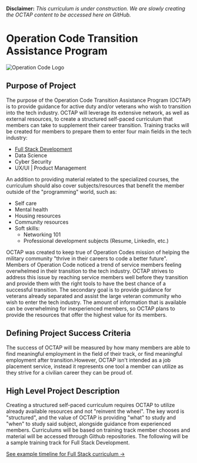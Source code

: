 **Disclaimer:** *This curriculum is under construction. We are slowly creating the OCTAP content to be accessed here on GitHub.*

# Operation Code Transition Assistance Program

![Operation Code Logo](https://operation-code-assets.s3.us-east-2.amazonaws.com/branding/logos/large-blue-logo.png)

## Purpose of Project
The purpose of the Operation Code Transition Assistance Program (OCTAP) is to provide guidance for active duty and/or veterans who wish to transition into the tech industry. OCTAP will leverage its extensive network, as well as external resources, to create a structured self-paced curriculum that members can take to supplement their career transition. Training tracks will be created for members to prepare them to enter four main fields in the tech industry: 
- [Full Stack Development](courses/Full%20Stack%20Track/README.md)
- Data Science
- Cyber Security 
- UX/UI | Product Management

An addition to providing material related to the specialized courses, the curriculum should also cover subjects/resources that benefit the member outside of the "programming" world, such as:
- Self care
- Mental health
- Housing resources
- Community resources
- Soft skills:
  - Networking 101
  - Professional development subjects (Resume, LinkedIn, etc.)

OCTAP was created to keep true of Operation Codes mission of helping the military community "thrive in their careers to code a better future". Members of Operation Code noticed a trend of service members feeling overwhelmed in their transition to the tech industry. OCTAP strives to address this issue by reaching service members well before they transition and provide them with the right tools to have the best chance of a successful transition. The secondary goal is to provide guidance for veterans already separated and assist the large veteran community who wish to enter the tech industry. The amount of information that is available can be overwhelming for inexperienced members, so OCTAP plans to provide the resources that offer the highest value for its members. 

## Defining Project Success Criteria
The success of OCTAP will be measured by how many members are able to find meaningful employment in the field of their track, or find meaningful employment after transition.However, OCTAP isn't intended as a job placement service, instead it represents one tool a member can utilize as they strive for a civilian career they can be proud of. 

## High Level Project Description
Creating a structured self-paced curriculum requires OCTAP to utilize already available resources and not "reinvent the wheel". The key word is "structured", and the value of OCTAP is providing "what" to study and "when" to study said subject, alongside guidance from experienced members. Curriculums will be based on training track member chooses and material will be accessed through Github repositories. The following will be a sample training track for Full Stack Development.

[See example timeline for Full Stack curriculum →](OCTAP-Supporting-Docs/CurriculumTimeline.md)